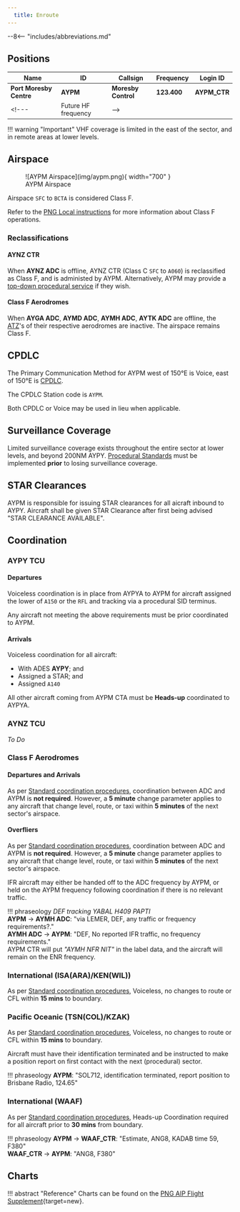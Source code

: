 ```yaml
---
  title: Enroute
---
```


--8<-- "includes/abbreviations.md"

## Positions

| Name                    | ID |Callsign         | Frequency | Login ID    |
| ----------------------- | ---- | --------- | ---------------- | --------- |
| **Port Moresby Centre** | **AYPM** | **Moresby Control** | **123.400** | **AYPM_CTR** |
<!--- | Future HF frequency | -->

!!! warning "Important"
    VHF coverage is limited in the east of the sector, and in remote areas at lower levels.

## Airspace
<figure markdown>
![AYPM Airspace](img/aypm.png){ width="700" }
  <figcaption>AYPM Airspace</figcaption>
</figure>

Airspace `SFC` to `BCTA` is considered Class F.

Refer to the [PNG Local instructions](../) for more information about Class F operations.

### Reclassifications
#### AYNZ CTR
When **AYNZ ADC** is offline, AYNZ CTR (Class C `SFC` to `A060`) is reclassified as Class F, and is administed by AYPM. Alternatively, AYPM may provide a [top-down procedural service](../Nadzab) if they wish.

#### Class F Aerodromes
When **AYGA ADC**, **AYMD ADC**, **AYMH ADC**, **AYTK ADC** are offline, the [ATZ](../#aerodrome-traffic-zones)'s of their respective aerodromes are inactive. The airspace remains Class F.
<!--- ## Extending --->
## CPDLC ##
The Primary Communication Method for AYPM west of 150°E is Voice, east of 150°E is [CPDLC](../../../client/cpdlc).

The CPDLC Station code is `AYPM`.

Both CPDLC or Voice may be used in lieu when applicable.
<!---## Sector Responsibilities

### Sequencing

## Runway Modes --->
## Surveillance Coverage
Limited surveillance coverage exists throughout the entire sector at lower levels, and beyond 200NM AYPY.  [Procedural Standards](../../../separation-standards/procedural/) must be implemented **prior** to losing surveillance coverage.

## STAR Clearances
AYPM is responsible for issuing STAR clearances for all aicraft inbound to AYPY. Aircraft shall be given STAR Clearance after first being advised "STAR CLEARANCE AVAILABLE".
<!--- ## STAR Clearance Expectation--->
## Coordination
### AYPY TCU
#### Departures
Voiceless coordination is in place from AYPYA to AYPM for aircraft assigned the lower of `A150` or the `RFL` and tracking via a procedural SID terminus.

Any aircraft not meeting the above requirements must be prior coordinated to AYPM.

#### Arrivals
Voiceless coordination for all aircraft:
- With ADES **AYPY**; and  
- Assigned a STAR; and  
- Assigned `A140`

All other aircraft coming from AYPM CTA must be **Heads-up** coordinated to AYPYA.

### AYNZ TCU
*To Do*

### Class F Aerodromes
#### Departures and Arrivals
As per [Standard coordination procedures](../../controller-skills/coordination/#octa-coordination), coordination between ADC and AYPM is **not required**. However, a **5 minute** change parameter applies to any aircraft that change level, route, or taxi within **5 minutes** of the next sector's airspace.

#### Overfliers
As per [Standard coordination procedures](../../controller-skills/coordination/#octa-coordination), coordination between ADC and AYPM is **not required**. However, a **5 minute** change parameter applies to any aircraft that change level, route, or taxi within **5 minutes** of the next sector's airspace.

IFR aircraft may either be handed off to the ADC frequency by AYPM, or held on the AYPM frequency following coordination if there is no relevant traffic.

!!! phraseology
    *DEF tracking YABAL H409 PAPTI*  
    <span class="hotline">**AYPM** -> **AYMH ADC**</span>: "via LEMER, DEF, any traffic or frequency requirements?."  
    <span class="hotline">**AYMH ADC** -> **AYPM**</span>: "DEF, No reported IFR traffic, no frequency requirements."  
    AYPM CTR will put *"AYMH NFR NIT"* in the label data, and the aircraft will remain on the ENR frequency.

### International (ISA(ARA)/KEN(WIL))
As per [Standard coordination procedures](../../controller-skills/coordination/#pacific-units), Voiceless, no changes to route or CFL within **15 mins** to boundary.
    
### Pacific Oceanic (TSN(COL)/KZAK)
As per [Standard coordination procedures](../../controller-skills/coordination/#pacific-units), Voiceless, no changes to route or CFL within **15 mins** to boundary.

Aircraft must have their identification terminated and be instructed to make a position report on first contact with the next (procedural) sector.

!!! phraseology
    **AYPM**: "SOL712, identification terminated, report position to Brisbane Radio, 124.65"

### International (WAAF)
As per [Standard coordination procedures](../../controller-skills/coordination/#other-units), Heads-up Coordination required for all aircraft prior to **30 mins** from boundary.

!!! phraseology
    <span class="coldline">**AYPM** -> **WAAF_CTR**</span>: "Estimate, ANG8, KADAB time 59, F380"  
    <span class="coldline">**WAAF_CTR** -> **AYPM**</span>: "ANG8, F380"

## Charts
!!! abstract "Reference"
    Charts can be found on the [PNG AIP Flight Supplement](https://www.niuskypacific.com.pg/aip-flight-supplements/){target=new}.

